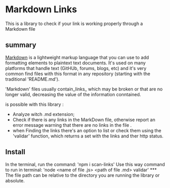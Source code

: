 # Markdown Links

This is a library to check if your link is working properly through a Markdown file
## summary 
[Markdown](https://pt.wikipedia.org/wiki/Markdown) is a lightweight markup language
that you can use to add formatting elements to plaintext text documents. It's used on 
many platforms that handle text (GitHUb, forums, blogs, etc) and it's very common 
find files with this format in any repository (starting with the traditional 'README.md').

'Markdown' files usually contain_links_ which may be broken or that are no longer 
valid, decreasing the value of the information conntained.

is possible with this library :
- Analyze witch .md extension;
- Check if there is any links in the MarkDown file, otherwise report an error message warning
that there are no links in the file .
- when Finding the links there's  an option to list or check them
using the 'validar' function, which returns a set with the links and ther http status.

## Install
In the terminal, run the command:
'npm i scan-links'
Use this way command to run in terminal:
'node <name of  file .js> <path of file .md> validar'
*** The file path can be relative to the directory you are running the library or absolute.



